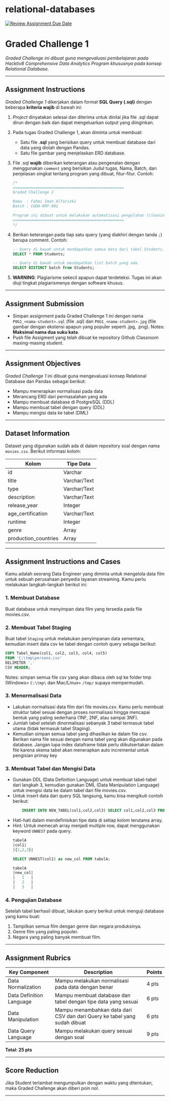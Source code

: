 # relational-databases
[![Review Assignment Due Date](https://classroom.github.com/assets/deadline-readme-button-22041afd0340ce965d47ae6ef1cefeee28c7c493a6346c4f15d667ab976d596c.svg)](https://classroom.github.com/a/W7o16UfH)
# Graded Challenge 1

_Graded Challenge ini dibuat guna mengevaluasi pembelajaran pada Hacktiv8 Comprehensive Data Analytics Program khususnya pada konsep Relational Database._

---

## Assignment Instructions

*Graded Challenge 1* dikerjakan dalam format  **SQL Query (.sql)** dengan beberapa **kriteria wajib** di bawah ini:

1. *Project* dinyatakan selesai dan diterima untuk dinilai jika file .sql dapat dirun dengan baik dan dapat mengeluarkan output yang diinginkan.

2. Pada tugas Graded Challenge 1, akan diminta untuk membuat:
   - Satu file **.sql** yang berisikan query untuk membuat database dari data yang diolah dengan Pandas.
   - Satu file gambar yang menjelaskan ERD database.

3. File .sql **wajib** diberikan keterangan atau pengenalan dengan menggunakan `comment` yang berisikan Judul tugas, Nama, Batch, dan penjelasan singkat tentang program yang dibuat, fitur-fitur. Contoh:
    ```sql
    /*
    =================================================
    Graded Challenge 2

    Nama  : Fahmi Iman Alfarizki
    Batch : CODA-RMT-001

    Program ini dibuat untuk melakukan automatisasi pengolahan (cleaning) data text yang berguna untuk pemodelan model analisa sentimen.
    =================================================
    */
    ```
4. Berikan keterangan pada tiap satu query (yang diakhiri dengan tanda `;`) berupa comment. Contoh:
   ```sql
   -- Query di bawah untuk mendapatkan semua data dari tabel Students.
   SELECT * FROM Students;

   -- Query di bawah untuk mendapatkan list batch yang ada.
   SELECT DISTINCT batch from Students;
   ```

5. **WARNING**: Plagiarisme sekecil apapun dapat terdeteksi. Tugas ini akan diuji tingkat plagiarismenya dengan software khusus.

---

## Assignment Submission

- Simpan assignment pada Graded Challenge 1 ini dengan nama `P0G1_<nama-student>.sql` (file .sql) dan `P0G1_<nama-student>.jpg` (file gambar dengan ekstensi apapun yang populer seperti .jpg, .png). Notes: **Maksimal nama dua suku kata**.
- Push file Assigment yang telah dibuat ke repository Github Classroom masing-masing student.

---

## Assignment Objectives

*Graded Challenge 1* ini dibuat guna mengevaluasi konsep Relational Database dan Pandas sebagai berikut:

- Mampu menerapkan normalisasi pada data
- Merancang ERD dari permasalahan yang ada
- Mampu membuat database di PostgreSQL (DDL)
- Mampu membuat tabel dengan query (DDL)
- Mampu mengisi data ke tabel (DML)

---

## Dataset Information

Dataset yang digunakan sudah ada di dalam repository soal dengan nama `movies.csv`. Berikut informasi kolom:

|Kolom|Tipe Data|
|---|---|
|id|Varchar|
|title|Varchar/Text|
|type|Varchar/Text|
|description|Varchar/Text|
|release_year|Integer|
|age_certification|Varchar/Text|
|runtime|Integer|
|genre|Array|
|production_countries|Array|

---

## Assignment Instructions and Cases

Kamu adalah seorang Data Engineer yang diminta untuk mengelola data film untuk sebuah perusahaan penyedia layanan streaming. Kamu perlu melakukan langkah-langkah berikut ini:

### 1. Membuat Database
Buat database untuk menyimpan data film yang tersedia pada file movies.csv.

### 2. Membuat Tabel Staging
Buat tabel `Staging` untuk melakukan penyimpanan data sementara, kemudian insert data csv ke tabel dengan contoh query sebagai berikut:
```sql
COPY Tabel_Name(col1, col2, col3, col4, col5)
FROM 'C:\tmp\persons.csv'
DELIMITER ','
CSV HEADER;
```
Notes: simpan semua file csv yang akan dibaca oleh sql ke folder tmp (Windows= `C:\tmp\` dan Mac/Linux= `/tmp/` supaya mempermudah.

### 3. Menormalisasi Data
- Lakukan normalisasi data film dari file movies.csv. Kamu perlu membuat struktur tabel sesuai dengan proses normalisasi hingga mencapai bentuk yang paling sederhana (1NF, 2NF, atau sampai 3NF).
- Jumlah tabel setelah dinormalisasi sebanyak 3 tabel termasuk tabel utama (tidak termasuk tabel Staging).
- Kemudian simpan semua tabel yang dihasilkan ke dalam file csv. Berikan nama file sesuai dengan nama tabel yang akan digunakan pada database. Jangan lupa index dataframe tidak perlu diikutsertakan dalam file karena skema tabel akan menerapkan auto incremental untuk pengisian primay key

### 3. Membuat Tabel dan Mengisi Data
- Gunakan DDL (Data Definition Language) untuk membuat tabel-tabel dari langkah 3, kemudian gunakan DML (Data Manipulation Language) untuk mengisi data ke dalam tabel dari file movies.csv.
- Untuk insert data dari query SQL langsung, kamu bisa mengikuti contoh berikut:
     ```sql
         INSERT INTO NEW_TABEL(col1,col2,col3) SELECT col1,col2,col3 FROM TABEL
     ```
- Hati-hati dalam mendefinisikan tipe data di setiap kolom terutama array.
- Hint: Untuk memecah array menjadi multiple row, dapat menggunakan keyword `UNNEST` pada query.
     ```sql
     tabelA
     |col1|
     |{1,2,3}|

     SELECT UNNEST(col1) as new_col FROM tabelA;

     tabelA
     |new_col|
     |   1   |
     |   2   |
     |   3   |
     ```

### 4. Pengujian Database
Setelah tabel berhasil dibuat, lakukan query berikut untuk menguji database yang kamu buat:

1. Tampilkan semua film dengan genre dan negara produksinya.
2. Genre film yang paling populer.
3. Negara yang paling banyak membuat film.

---

## Assignment Rubrics
|**Key Component**|**Description**|**Points**|
|---|---|---|
|Data Normalization|Mampu melakukan normalisasi pada data dengan benar|4 pts|
|Data Definition Language|Mampu membuat database dan tabel dengan tipe data yang sesuai|6 pts|
|Data Manipulation|Mampu menambahkan data dari CSV dan dari Query ke tabel yang sudah dibuat|6 pts|
|Data Query Language|Mampu melakukan query sesuai dengan soal|9 pts|

**Total: 25 pts**

---
## Score Reduction

Jika Student terlambat mengumpulkan dengan waktu yang ditentukan, maka Graded Challenge akan diberi poin nol.

---

